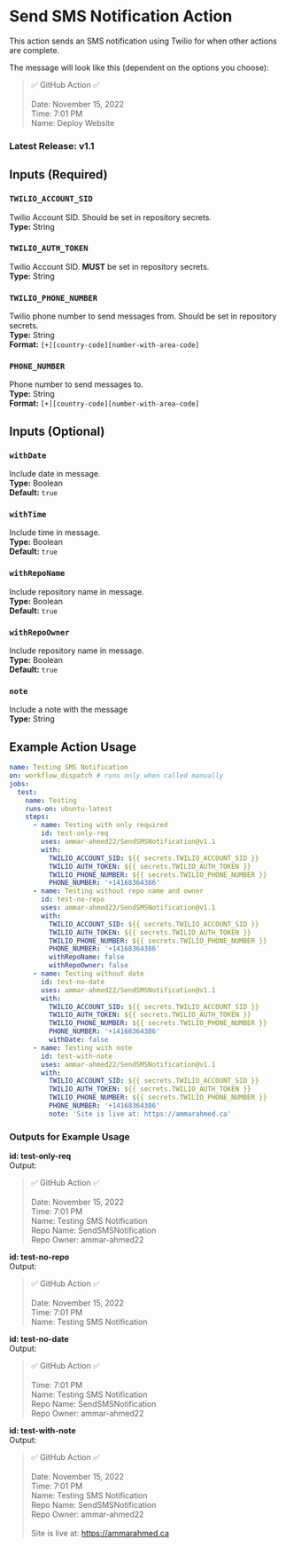 # Send SMS Notification Action

This action sends an SMS notification using Twilio for when other actions are complete.

The message will look like this (dependent on the options you choose):

> ✅ GitHub Action ✅<br/>
> <br/>
> Date: November 15, 2022<br/>
> Time: 7:01 PM<br/>
> Name: Deploy Website

### Latest Release: v1.1

## Inputs (Required)

### `TWILIO_ACCOUNT_SID`

Twilio Account SID. Should be set in repository secrets. <br/>
**Type:** String

### `TWILIO_AUTH_TOKEN`

Twilio Account SID. **MUST** be set in repository secrets. <br/>
**Type:** String

### `TWILIO_PHONE_NUMBER`

Twilio phone number to send messages from. Should be set in repository secrets. <br/>
**Type:** String <br/>
**Format:** `[+][country-code][number-with-area-code]`


### `PHONE_NUMBER`

Phone number to send messages to. <br/>
**Type:** String <br/>
**Format:** `[+][country-code][number-with-area-code]`

## Inputs (Optional)

### `withDate` 

Include date in message.<br/>
**Type:** Boolean <br/>
**Default:** `true`

### `withTime` 

Include time in message.<br/>
**Type:** Boolean <br/>
**Default:** `true`

### `withRepoName` 

Include repository name in message.<br/>
**Type:** Boolean <br/>
**Default:** `true`

### `withRepoOwner` 

Include repository name in message.<br/>
**Type:** Boolean <br/>
**Default:** `true`

### `note`

Include a note with the message <br/>
**Type:** String

## Example Action Usage
```yaml
name: Testing SMS Notification
on: workflow_dispatch # runs only when called manually
jobs:
  test:
    name: Testing
    runs-on: ubuntu-latest
    steps:
      - name: Testing with only required
        id: test-only-req
        uses: ammar-ahmed22/SendSMSNotification@v1.1
        with:
          TWILIO_ACCOUNT_SID: ${{ secrets.TWILIO_ACCOUNT_SID }}
          TWILIO_AUTH_TOKEN: ${{ secrets.TWILIO_AUTH_TOKEN }}
          TWILIO_PHONE_NUMBER: ${{ secrets.TWILIO_PHONE_NUMBER }}
          PHONE_NUMBER: '+14168364386'
      - name: Testing without repo name and owner
        id: test-no-repo
        uses: ammar-ahmed22/SendSMSNotification@v1.1
        with:
          TWILIO_ACCOUNT_SID: ${{ secrets.TWILIO_ACCOUNT_SID }}
          TWILIO_AUTH_TOKEN: ${{ secrets.TWILIO_AUTH_TOKEN }}
          TWILIO_PHONE_NUMBER: ${{ secrets.TWILIO_PHONE_NUMBER }}
          PHONE_NUMBER: '+14168364386'
          withRepoName: false
          withRepoOwner: false
      - name: Testing without date
        id: test-no-date
        uses: ammar-ahmed22/SendSMSNotification@v1.1
        with:
          TWILIO_ACCOUNT_SID: ${{ secrets.TWILIO_ACCOUNT_SID }}
          TWILIO_AUTH_TOKEN: ${{ secrets.TWILIO_AUTH_TOKEN }}
          TWILIO_PHONE_NUMBER: ${{ secrets.TWILIO_PHONE_NUMBER }}
          PHONE_NUMBER: '+14168364386'
          withDate: false
      - name: Testing with note
        id: test-with-note
        uses: ammar-ahmed22/SendSMSNotification@v1.1
        with:
          TWILIO_ACCOUNT_SID: ${{ secrets.TWILIO_ACCOUNT_SID }}
          TWILIO_AUTH_TOKEN: ${{ secrets.TWILIO_AUTH_TOKEN }}
          TWILIO_PHONE_NUMBER: ${{ secrets.TWILIO_PHONE_NUMBER }}
          PHONE_NUMBER: '+14168364386'
          note: 'Site is live at: https://ammarahmed.ca'
```

### Outputs for Example Usage
**id: test-only-req**<br />
Output:<br/>
> ✅ GitHub Action ✅<br/>
> <br/>
> Date: November 15, 2022<br/>
> Time: 7:01 PM<br/>
> Name: Testing SMS Notification <br />
> Repo Name: SendSMSNotification <br/>
> Repo Owner: ammar-ahmed22 <br/>

**id: test-no-repo**<br />
Output:<br/>
> ✅ GitHub Action ✅<br/>
> <br/>
> Date: November 15, 2022<br/>
> Time: 7:01 PM<br/>
> Name: Testing SMS Notification <br />

**id: test-no-date**<br />
Output:<br/>
> ✅ GitHub Action ✅<br/>
> <br/>
> Time: 7:01 PM<br/>
> Name: Testing SMS Notification <br />
> Repo Name: SendSMSNotification <br/>
> Repo Owner: ammar-ahmed22 <br/>

**id: test-with-note**<br />
Output:<br/>
> ✅ GitHub Action ✅<br/>
> <br/>
> Date: November 15, 2022<br/>
> Time: 7:01 PM<br/>
> Name: Testing SMS Notification <br />
> Repo Name: SendSMSNotification <br/>
> Repo Owner: ammar-ahmed22 <br/>
> <br/>
> Site is live at: https://ammarahmed.ca